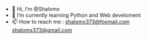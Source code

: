 - 👋 Hi, I’m @Shalomx
- 🌱 I’m currently learning Python and Web develoment
- 📫 How to reach me : shalomx373@foxmail.com  shalomx373@gmail.com

<!---
Shalomw/Shalomw is a ✨ special ✨ repository because its `README.md` (this file) appears on your GitHub profile.
You can click the Preview link to take a look at your changes.
--->
